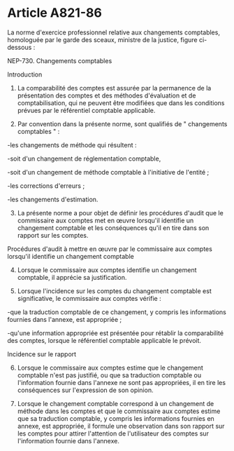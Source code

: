 # Article A821-86

La norme d'exercice professionnel relative aux changements comptables, homologuée par le garde des sceaux, ministre de la justice, figure ci-dessous :

NEP-730. Changements comptables

Introduction

1. La comparabilité des comptes est assurée par la permanence de la présentation des comptes et des méthodes d'évaluation et de comptabilisation, qui ne peuvent être modifiées que dans les conditions prévues par le référentiel comptable applicable.

1. Par convention dans la présente norme, sont qualifiés de " changements comptables " :

-les changements de méthode qui résultent :

-soit d'un changement de réglementation comptable,

-soit d'un changement de méthode comptable à l'initiative de l'entité ;

-les corrections d'erreurs ;

-les changements d'estimation.

3. La présente norme a pour objet de définir les procédures d'audit que le commissaire aux comptes met en œuvre lorsqu'il identifie un changement comptable et les conséquences qu'il en tire dans son rapport sur les comptes.

Procédures d'audit à mettre en œuvre par le commissaire aux comptes lorsqu'il identifie un changement comptable

4. Lorsque le commissaire aux comptes identifie un changement comptable, il apprécie sa justification.

1. Lorsque l'incidence sur les comptes du changement comptable est significative, le commissaire aux comptes vérifie :

-que la traduction comptable de ce changement, y compris les informations fournies dans l'annexe, est appropriée ;

-qu'une information appropriée est présentée pour rétablir la comparabilité des comptes, lorsque le référentiel comptable applicable le prévoit.

Incidence sur le rapport

6. Lorsque le commissaire aux comptes estime que le changement comptable n'est pas justifié, ou que sa traduction comptable ou l'information fournie dans l'annexe ne sont pas appropriées, il en tire les conséquences sur l'expression de son opinion.

1. Lorsque le changement comptable correspond à un changement de méthode dans les comptes et que le commissaire aux comptes estime que sa traduction comptable, y compris les informations fournies en annexe, est appropriée, il formule une observation dans son rapport sur les comptes pour attirer l'attention de l'utilisateur des comptes sur l'information fournie dans l'annexe.
